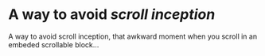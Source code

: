 # A way to avoid *scroll inception*

A way to avoid scroll inception, that awkward moment when you scroll in an embeded scrollable block…